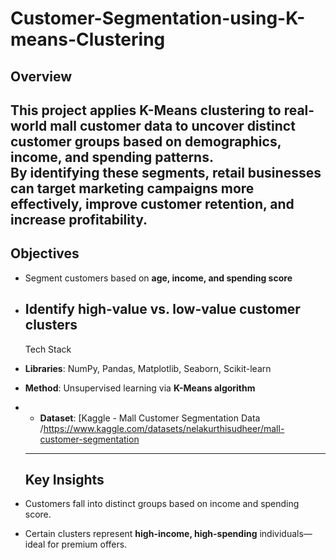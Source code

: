 # Customer-Segmentation-using-K-means-Clustering
## Overview
This project applies **K-Means clustering** to real-world mall customer data to uncover **distinct customer groups** based on demographics, income, and spending patterns.  
By identifying these segments, retail businesses can **target marketing campaigns more effectively**, improve **customer retention**, and **increase profitability**.
------
## Objectives
- Segment customers based on **age, income, and spending score**
- Identify **high-value vs. low-value** customer clusters
  -----
  Tech Stack
- **Libraries**: NumPy, Pandas, Matplotlib, Seaborn, Scikit-learn
- **Method**: Unsupervised learning via **K-Means algorithm**
- - **Dataset**: [Kaggle - Mall Customer Segmentation Data /https://www.kaggle.com/datasets/nelakurthisudheer/mall-customer-segmentation

  ------
  ## Key Insights
- Customers fall into distinct groups based on income and spending score.
- Certain clusters represent **high-income, high-spending** individuals—ideal for premium offers.
